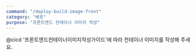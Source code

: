 ```yaml
---
command: "/deploy-build-image-front"
category: "배포"
purpose: "프론트엔드 컨테이너 이미지 작성"
---
```


@cicd 
'프론트엔드컨테이너이미지작성가이드'에 따라 컨테이너 이미지를 작성해 주세요.